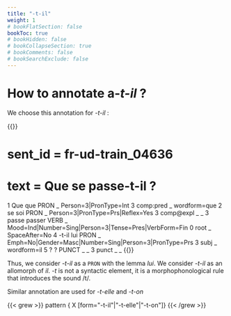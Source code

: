 ```yaml
---
title: "-t-il"
weight: 1
# bookFlatSection: false
bookToc: true
# bookHidden: false
# bookCollapseSection: true
# bookComments: false
# bookSearchExclude: false
---
```




# How to annotate a-*t-il* ? 

We choose this annotation for *-t-il* : 

{{<conll>}}
# sent_id = fr-ud-train_04636
# text = Que se passe-t-il ?
1	Que	que	PRON	_	Person=3|PronType=Int	3	comp:pred	_	wordform=que
2	se	soi	PRON	_	Person=3|PronType=Prs|Reflex=Yes	3	comp@expl	_	_
3	passe	passer	VERB	_	Mood=Ind|Number=Sing|Person=3|Tense=Pres|VerbForm=Fin	0	root	_	SpaceAfter=No
4	-t-il	lui	PRON	_	Emph=No|Gender=Masc|Number=Sing|Person=3|PronType=Prs	3	subj	_	wordform=il
5	?	?	PUNCT	_	_	3	punct	_	_
{{</conll>}}

Thus, we consider *-t-il* as a `PRON` with the lemma *lui*.
We consider *-t-il* as an allomorph of *il*.
*-t* is not a syntactic element, it is a morphophonological rule that introduces the sound /t/.

Similar annotation are used for *-t-elle* and *-t-on* 

{{< grew >}}
pattern { X [form="-t-il"|"-t-elle"|"-t-on"]}
{{< /grew >}}
